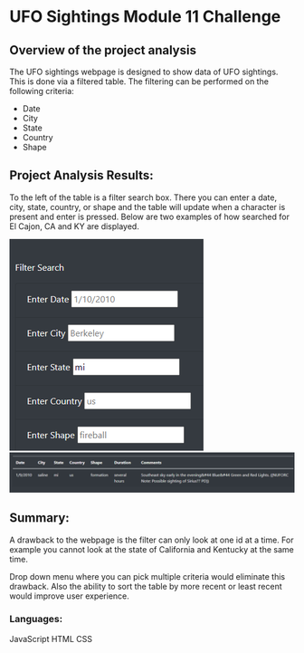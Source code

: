 # UFO Sightings Module 11 Challenge

## Overview of the project analysis
The UFO sightings webpage is designed to show data of UFO sightings.  This is done via a filtered table.  The filtering can be performed on the following criteria:
- Date
- City
- State
- Country
- Shape

## Project Analysis Results:


To the left of the table is a filter search box. There you can enter a date, city, state, country, or shape and the table will update when a character is present and enter is pressed. Below are two examples of how searched for El Cajon, CA and KY are displayed.

<img src="https://github.com/amitchub/UFO/blob/main/Resources/filters.PNG">
<img src="https://github.com/amitchub/UFO/blob/main/Resources/results_mi.PNG">

## Summary:

A drawback to the webpage is the filter can only look at one id at a time. For example you cannot look at the state of California and Kentucky at the same time.

Drop down menu where you can pick multiple criteria would eliminate this drawback.
Also the ability to sort the table by more recent or least recent would improve user experience.

###  Languages:
JavaScript
HTML
CSS

